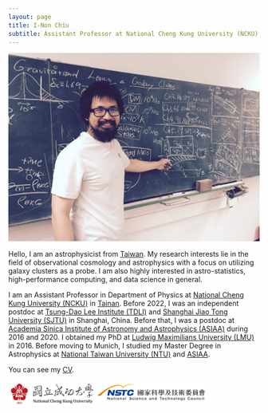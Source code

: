 ```yaml
---
layout: page
title: I-Non Chiu
subtitle: Assistant Professor at National Cheng Kung University (NCKU)
---
```


![](/assets/img/me1.jpeg "Picture of I-Non Chiu taken at University Observatory Munich in 2016.")


Hello, I am an astrophysicist from [Taiwan][taiwan].
My research interests lie in the field of observational cosmology and astrophysics with a focus on utilizing galaxy clusters as a probe.
I am also highly interested in astro-statistics, high-performance computing, and data science in general.

I am an Assistant Professor in Department of Physics at [National Cheng Kung University (NCKU)][ncku] in [Tainan][tainan].
Before 2022, I was an independent postdoc at [Tsung-Dao Lee Institute (TDLI)][tdli] and [Shanghai Jiao Tong University (SJTU)][sjtu] in Shanghai, China.
Before that, I was a postdoc at [Academia Sinica Institute of Astronomy and Astrophysics (ASIAA)][asiaa] during 2016 and 2020.
I obtained my PhD at [Ludwig Maximilians University (LMU)][lmu] in 2016.
Before moving to Munich, I studied my Master Degree in Astrophysics at [National Taiwan University (NTU)][ntu] and [ASIAA][asiaa].

You can see my [CV][cv].

<img style="float: left;width: 35%;" src="assets/img/NCKU_01.jpg">
<img style="float: left;width: 45%;" src="assets/img/nstc.jpg">

[taiwan]:https://en.wikipedia.org/wiki/Taiwan
[tainan]:https://en.wikipedia.org/wiki/Tainan
[keiichi]:http://idv.sinica.edu.tw/keiichi/index.php
[teipei]:http://idv.sinica.edu.tw/teppei/
[mohr]:https://www.imprs-astro.mpg.de/content/prof-dr-joseph-mohr
[sandor]:https://www.asiaa.sinica.edu.tw/people/cv.php?i=sandor
[pisin]:https://lecospa.ntu.edu.tw/person/pisin-chen/

[ncku]:https://www.phys.ncku.edu.tw/en/
[tdli]:https://tdli.sjtu.edu.cn/
[sjtu]:http://astro.sjtu.edu.cn/en/home
[asiaa]:https://www.asiaa.sinica.edu.tw/
[lmu]:https://www.uni-muenchen.de/index.html
[ntu]:http://www.ntu.edu.tw/english/index.html

[cv]:cv_inonchiu_2022jul.pdf


